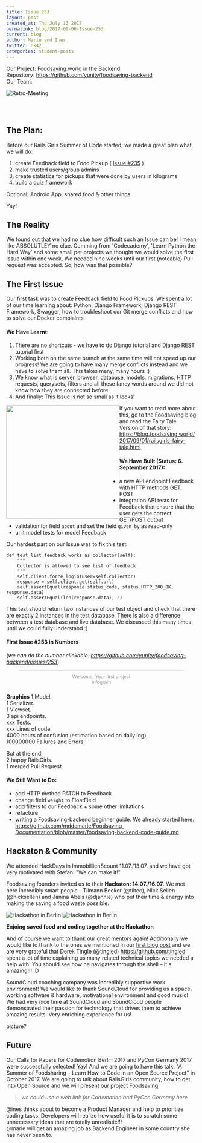 ```yaml
---
title: Issue 253
layout: post
created_at: Thu July 13 2017
permalink: blog/2017-09-06-Issue-253
current: blog
author: Marie and Ines
twitter: nk42_
categories: student-posts
---
```



Our Project:  [Foodsaving.world](https://foodsaving.world) in the Backend   
Repository:   <https://github.com/yunity/foodsaving-backend>   
Our Team:      

![Retro-Meeting](/img/blog/2017/retro_meeting.jpg)

<br>
<br>

## The Plan:
Before our Rails Girls Summer of Code started, we made a great plan what we will do:

1. create Feedback field to Food Pickup ( [Issue #235](https://github.com/yunity/foodsaving-backend/issues/253) )
2. make trusted users/group admins    
3. create statistics for pickups that were done by users in kilograms   
4. build a quiz framework   

Optional: Android App, shared food & other things

Yay!


## The Reality
We found out that we had no clue how difficult such an Issue can be! I mean like ABSOLUTLEY no clue. Comming from 'Codecademy', 'Learn Python the Hard Way' and some small pet projects we thought we would solve the first Issue within one week. We needed nine weeks until our first (noteable) Pull request was accepted. So, how was that possible? 


## The First Issue

Our first task was to create Feedback field to Food Pickups. We spent a lot of our time learning about: Python, Django Framework, Django REST Framework, Swagger, how to troubleshoot our Git merge conflicts and how to solve our Docker complaints.


#### We Have Learnt:    
1. There are no shortcuts - we have to do Django tutorial and Django REST tutorial first  
2. Working both on the same branch at the same time will not speed up our progress! We are going to have many merge conflicts instead and we have to solve them all. This takes many, many hours :)  
3. We know what is server, browser, database, models, migrations, HTTP requests, querysets, filters and all these fancy words around we did not know how they are connected before.
4. And finally: This Issue is not so small as it looks!

<img src="/img/blog/2017/Issue253.jpg" width="300"  style='float:left;'> If you want to read more about this, go to the Foodsaving blog and read the Fairy Tale Version of that story:
https://blog.foodsaving.world/2017/09/01/railsgirls-fairy-tale.html



#### We Have Built (Status: 6. September 2017):   
- a new API endpoint Feedback with HTTP methods GET, POST  
- integration API tests for Feedback that ensure that the user gets the correct GET/POST output  
- validation for field ```about``` and set the field ```given_by``` as read-only
- unit model tests for model Feedback

Our hardest part on our Issue was to fix this test:

    def test_list_feedback_works_as_collector(self):    
        """
        Collector is allowed to see list of feedback.
        """
        self.client.force_login(user=self.collector)
        response = self.client.get(self.url)
        self.assertEqual(response.status_code, status.HTTP_200_OK, response.data)
        self.assertEqual(len(response.data), 2)

This test should return two instances of our test object and check that there are exactly 2 instances in the test database. There is also a difference between a test database and live database. We discussed this many times until we could fully understand :)

#### First Issue #253 in Numbers
(_we can do the number clickable: <https://github.com/yunity/foodsaving-backend/issues/253>_)


<script id="infogram_0_a09df277-2245-4bca-bec9-922b039710e6" title="Welcome: Your first project" src="https://e.infogram.com/js/dist/embed.js?yjt" type="text/javascript"></script><div style="padding:8px 0;font-family:Arial!important;font-size:13px!important;line-height:15px!important;text-align:center;border-top:1px solid #dadada;margin:0 30px"><a href="https://infogram.com/a09df277-2245-4bca-bec9-922b039710e6" style="color:#989898!important;text-decoration:none!important;" target="_blank">Welcome: Your first project</a><br><a href="https://infogram.com" style="color:#989898!important;text-decoration:none!important;" target="_blank" rel="nofollow">Infogram</a></div>

**Graphics**
1 Model.  
1 Serializer.    
1 Viewset.    
3 api endpoints.      
xxx Tests.    
xxx Lines of code.         
4000 hours of confusion (estimation based on daily log).    
100000000 Failures and Errors.
   
But at the end:    
2 happy RailsGirls.  
1 merged Pull Request. 

#### We Still Want to Do:
- add HTTP method PATCH to Feedback
- change field ```weight``` to FloatField
- add filters to our Feedback + some other limitations
- refacture
- writing a Foodsaving-backend beginner guide. We already started here: <https://github.com/mddemarie/Foodsaving-Documentation/blob/master/foodsaving-backend-code-guide.md>


## Hackaton & Community

We attended HackDays in ImmobillienScount 11.07./13.07. and we have got very motivated with Stefan: "We can make it!"

Foodsaving founders invited us to their **Hackaton: 14.07./16.07**. We met here incredibly smart people - Tilmann Becker (@tiltec), Nick Sellen (@nicksellen) and Janina Abels (@djahnie) who put their time & energy into making the saving a food waste possible.

![Hackathon in Berlin](/img/blog/2017/hack_1.png) ![Hackathon in Berlin](/img/blog/2017/hack_2.jpeg)
<div class="image-credits"><b>Enjoing saved food and coding together at the Hackathon</b></div>


And of course we want to thank our great mentors again! Additionally we would like to thank to the ones we mentioned in our [first blog post](https://github.com/id-gue/summer-of-code/edit/gh-pages/blog/_posts/2017-07-13-print_hello_world.md) and we are very grateful that Derek Tingle (@tingled) <https://github.com/tingled> spent a lot of time explaining us many related technical topics we needed a help with. You should see how he navigates through the shell – it's amazing!!! :D

SoundCloud coaching company was incredibly supportive work environment! We would like to thank SoundCloud for providing us a space, working software & hardware, motivational environment and good music! We had very nice time at SoundCloud and SoundCloud people demonstrated their passion for technology that drives them to achieve amazing results. Very enriching experience for us!

picture?


## Future
Our Calls for Papers for Codemotion Berlin 2017 and PyCon Germany 2017 were successfully selected! Yay! And we are going to have this talk: "A Summer of Foodsharing – Learn How to Code in an Open Source Project" in October 2017. We are going to talk about RailsGirls community, how to get into Open Source and we will present our project Foodsaving.

> _we could use a web link for Codemotion and PyCon Germany here_
 
@ines thinks about to become a Product Manager and help to prioritize coding tasks. Developers will realize how useful it is to scratch some unnecessary ideas that are totally unrealistic!!!   
@marie will get an amazing job as Backend Engineer in some country she has never been to.

